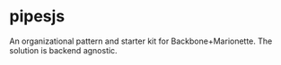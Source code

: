pipesjs
=======

An organizational pattern and starter kit for Backbone+Marionette. The solution is backend agnostic.
